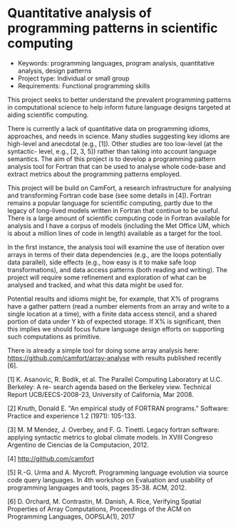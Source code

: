 # Quantitative analysis of programming patterns in scientific computing

- Keywords: programming languages, program analysis, quantitative analysis,
design patterns
- Project type: Individual or small group
- Requirements: Functional programming skills

This project seeks to better understand the prevalent programming
patterns in computational science to help inform future language
designs targeted at aiding scientific computing.

There is currently a lack of quantitative data on programming idioms,
approaches, and needs in science. Many studies suggesting key idioms
are high-level and anecdotal (e.g., [1]). Other studies are too
low-level (at the syntactic- level, e.g., [2, 3, 5]) rather than
taking into account language semantics. The aim of this project is to
develop a programming pattern analysis tool for Fortran that can be
used to analyse whole code-base and extract metrics about the
programming patterns employed.

This project will be build on CamFort, a research infrastructure for
analysing and transforming Fortran code base (see some details in
[4]). Fortran remains a popular language for scientific computing,
partly due to the legacy of long-lived models written in Fortran that
continue to be useful. There is a large amount of scientific computing
code in Fortran available for analysis and I have a corpus of models
(including the Met Office UM, which is about a million lines of code
in length) available as a target for the tool.

In the first instance, the analysis tool will examine the use of
iteration over arrays in terms of their data dependencies (e.g., are
the loops potentially data parallel), side effects (e.g., how easy is
it to make safe loop transformations), and data access patterns (both
reading and writing). The project will require some refinement and
exploration of what can be analysed and tracked, and what this data
might be used for.

Potential results and idioms might be, for example, that X% of
programs have a gather pattern (read a number elements from an array
and write to a single location at a time), with a finite data access
stencil, and a shared portion of data under Y kb of expected
storage. If X% is significant, then this implies we should focus
future language design efforts on supporting such computations as
primitive.

There is already a simple tool for doing some array analysis here:
https://github.com/camfort/array-analyse
with results published recently [6].

[1] K. Asanovic, R. Bodik, et al. The Parallel Computing Laboratory at
U.C. Berkeley: A re- search agenda based on the Berkeley
view. Technical Report UCB/EECS-2008-23, University of California, Mar
2008.

[2] Knuth, Donald E. "An empirical study of FORTRAN programs."
Software: Practice and experience 1.2 (1971): 105-133.

[3] M. M Mendez, J. Overbey, and F. G. Tinetti. Legacy fortran
software: applying syntactic metrics to global climate models. In
XVIII Congreso Argentino de Ciencias de la Computacion, 2012.

[4] http://github.com/camfort

[5] R.-G. Urma and A. Mycroft. Programming language evolution via
source code query languages. In 4th workshop on Evaluation and
usability of programming languages and tools, pages 35-38. ACM, 2012.

[6] D. Orchard, M. Contrastin, M. Danish, A. Rice, Verifying Spatial 
Properties of Array Computations, Proceedings of the ACM on Programming
Languages, OOPSLA(1), 2017
